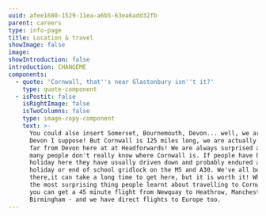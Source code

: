 ```yaml
---
uuid: afee1680-1529-11ea-a6b5-63ea6add32fb
parent: careers
type: info-page
title: Location & travel
showImage: false
image:
showIntroduction: false
introduction: CHANGEME
components:
  - quote: 'Cornwall, that''s near Glastonbury isn''t it?'
    type: quote-component
  - isPostit: false
    isRightImage: false
    isTwoColumns: false
    type: image-copy-component
    text: >-
      You could also insert Somerset, Bournemouth, Devon... well, we are next to
      Devon I suppose! But Cornwall is 125 miles long, we are actually pretty
      far from Devon here at at Headforwards! We are always surprised at how
      many people don't really know where Cornwall is. If people have been on
      holiday here they have usually driven down and probably endured a bank
      holiday or end of school gridlock on the M5 and A30. We've all been
      there,it can take a long time to get here, but it is worth it! What was
      the most surprising thing people learnt about travelling to Cornwall? That
      you can get a 45 minute flight from Newquay to Heathrow, Manchester,
      Birmingham - and we have direct flights to Europe too.
---
```


